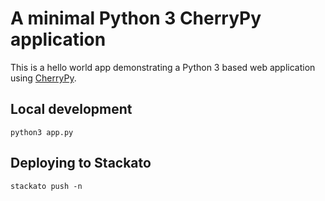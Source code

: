 # A minimal Python 3 CherryPy application 

This is a hello world app demonstrating a Python 3 based web application using
[CherryPy](http://www.cherrypy.org/).

## Local development

    python3 app.py

## Deploying to Stackato

    stackato push -n
